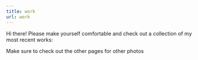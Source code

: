 ```yaml
---
title: work
url: work
---
```

Hi there! Please make yourself comfortable
and check out a collection of my most recent works:

Make sure to check out the other pages for other photos


